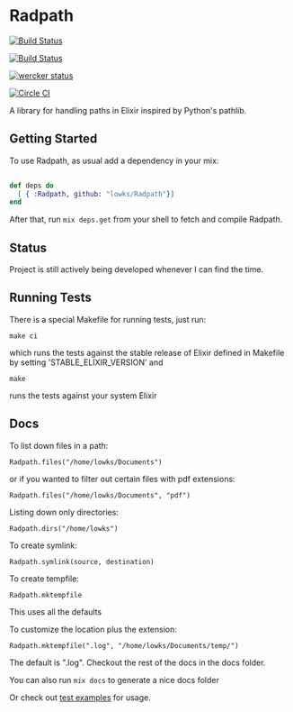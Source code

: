 # Radpath

[![Build Status](https://travis-ci.org/lowks/Radpath.png?branch=master)](https://travis-ci.org/lowks/Radpath)

[![Build Status](https://drone.io/github.com/lowks/Radpath/status.png)](https://drone.io/github.com/lowks/Radpath/latest)

[![wercker status](https://app.wercker.com/status/8a98607487fbd4ad61904acbb840e31a/m/ "wercker status")](https://app.wercker.com/project/bykey/8a98607487fbd4ad61904acbb840e31a)

[![Circle CI](https://circleci.com/gh/lowks/Radpath/tree/master.png?style=badge)](https://circleci.com/gh/lowks/Radpath/tree/master)

A library for handling paths in Elixir inspired by Python's pathlib.

## Getting Started

To use Radpath, as usual add a dependency in your mix:

``` elixir
    
def deps do
  [ { :Radpath, github: "lowks/Radpath"}]
end
```

After that, run `mix deps.get` from your shell to fetch and compile Radpath.

## Status

Project is still actively being developed whenever I can find the time.

## Running Tests

There is a special Makefile for running tests, just run:

```
make ci
```

which runs the tests against the stable release of Elixir defined in Makefile by setting 'STABLE_ELIXIR_VERSION' and

```
make
```

runs the tests against your system Elixir

## Docs

To list down files in a path:

```
Radpath.files("/home/lowks/Documents")
```

or if you wanted to filter out certain files with pdf extensions:

```
Radpath.files("/home/lowks/Documents", "pdf")
```

Listing down only directories:

```
Radpath.dirs("/home/lowks")                  
```

To create symlink:

```
Radpath.symlink(source, destination)
```

To create tempfile:

```
Radpath.mktempfile
```

This uses all the defaults

To customize the location plus the extension: 

```
Radpath.mktempfile(".log", "/home/lowks/Documents/temp/")
```

The default is ".log". Checkout the rest of the docs in the docs folder.

You can also run `mix docs` to generate a nice docs folder

Or check out [test examples](./test/radpath_test.exs) for usage.
